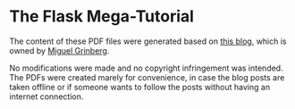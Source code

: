 # The Flask Mega-Tutorial
  
The content of these PDF files were generated based on [this blog](https://blog.miguelgrinberg.com/post/the-flask-mega-tutorial-part-i-hello-world), which is owned by [Miguel Grinberg](https://blog.miguelgrinberg.com/author/Miguel%20Grinberg).  

No modifications were made and no copyright infringement was intended. The PDFs were created marely for convenience, in case the blog posts are taken offline or if someone wants to follow the posts without having an internet connection.  
